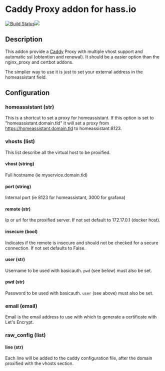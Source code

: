 # Caddy Proxy addon for hass.io
[![Build Status](https://travis-ci.org/bestlibre/hassio-addons.svg?branch=master)](https://travis-ci.org/bestlibre/hassio-addons)[![](https://images.microbadger.com/badges/version/bestlibre/armhf-caddy-proxy.svg)](https://microbadger.com/images/bestlibre/armhf-caddy-proxy "Get your own version badge on microbadger.com")

## Description

This addon provide a [Caddy](https://caddyserver.com/) Proxy with multiple vhost support and automatic ssl (obtention and renewal). It should be a easier option than the nginx_proxy and certbot addons.

The simplier way to use it is just to set your external address in the homeassistant field.

## Configuration
### homeassistant (str)

This is a shortcut to set a proxy for homeassistant. If this option is set to "homeassistant.domain.tld" it will set a proxy from https://homeassistant.domain.tld to homeassistant:8123.

### vhosts (list)

This list describe all the virtual host to be proxified.

#### vhost (string)

Full hostname (ie myservice.domain.tld)

#### port (string)

Internal port (ie 8123 for homeassistant, 3000 for grafana)

#### remote (str)

Ip or url for the proxified server. If not set default to 172.17.0.1 (docker host).

#### insecure (bool)

Indicates if the remote is insecure and should not be checked for a secure connection. If not set defaults to False.

#### user (str)

Username to be used with basicauth. `pwd` (see below) must also be set.

#### pwd (str)

Password to be used with basicauth. `user` (see above) must also be set.


### email (email)

Email is the email address to use with which to generate a certificate with Let's Encrypt.

### raw_config (list)

#### line (str)
Each line will be added to the caddy configuration file, after the domain proxified with the vhosts section.
